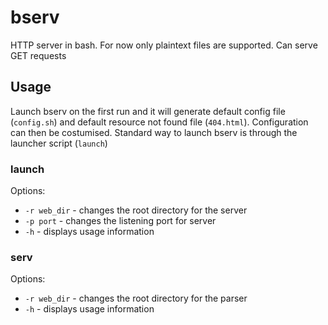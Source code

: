 # bserv

HTTP server in bash. For now only plaintext files are supported. Can serve GET requests

## Usage

Launch bserv on the first run and it will generate default config file (`config.sh`) and default resource not found file (`404.html`). Configuration can then be costumised. Standard way to launch bserv is through the launcher script (`launch`)

### launch

Options:

- `-r web_dir` - changes the root directory for the server
- `-p port` - changes the listening port for server
- `-h` - displays usage information

### serv

Options:

- `-r web_dir` - changes the root directory for the parser
- `-h` - displays usage information
